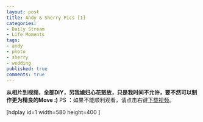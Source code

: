```yaml
---
layout: post
title: Andy & Sherry Pics [1]
categories:
- Daily Stream
- Life Moments
tags:
- andy
- photo
- sherry
- wedding
published: true
comments: true
---
```

<p><strong>从相片到视频，全部DIY，另我媳妇心花怒放，只是我时间不允许，要不然可以制作更为精良的Move :)</strong>
PS ：如果不能顺利观看，请点击右键<a href="http://www.wangyaodi.com/video/wedding/AndySherry-Mov1.m4v">下载视频</a>。</p>

<p>[hdplay id=1 width=580 height=400 ] </p>

